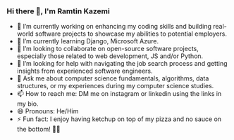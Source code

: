### Hi there 👋, I'm Ramtin Kazemi

- 🔭 I’m currently working on enhancing my coding skills and building real-world software projects to showcase my abilities to potential employers.
- 🌱 I’m currently learning Django, Microsoft Azure.
- 👯 I’m looking to collaborate on open-source software projects, especially those related to web development, JS and/or Python.
- 🤔 I’m looking for help with navigating the job search process and getting insights from experienced software engineers.
- 💬 Ask me about computer science fundamentals, algorithms, data structures, or my experiences during my computer science studies.
- 📫 How to reach me: DM me on instagram or linkedin using the links in my bio.
- 😄 Pronouns: He/Him
- ⚡ Fun fact: I enjoy having ketchup on top of my pizza and no sauce on the bottom! 🍕🍅

